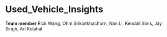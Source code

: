 # Used_Vehicle_Insights
**Team member**
Rick Wang, 
Ohm Srikiatkhachorn, 
Nan Li, 
Kendall Sims, 
Jay Singh, 
Ari Kolahal
